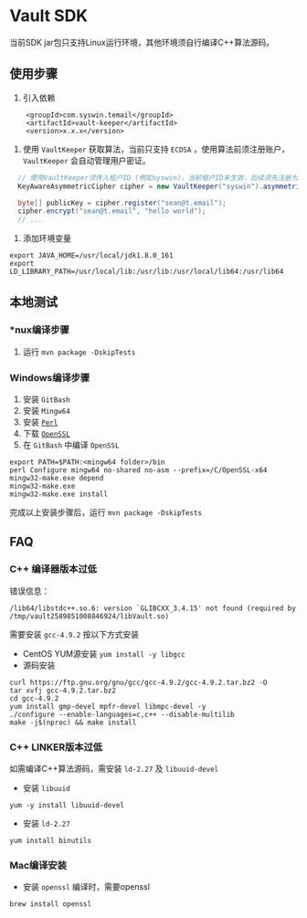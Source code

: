 # Vault SDK

当前SDK jar包只支持Linux运行环境，其他环境须自行编译C++算法源码。

## 使用步骤
1. 引入依赖
```
    <groupId>com.syswin.temail</groupId>
    <artifactId>vault-keeper</artifactId>
    <version>x.x.x</version>
```
1. 使用 `VaultKeeper` 获取算法，当前只支持 `ECDSA` ，使用算法前须注册账户， `VaultKeeper` 会自动管理用户密证。
```java
  // 使用VaultKeeper须传入租户ID (例如syswin)，当前租户ID未生效，后续须先注册为合法租户方可使用SDK
  KeyAwareAsymmetricCipher cipher = new VaultKeeper("syswin").asymmetricCipher(CipherAlgorithm.ECDSA);

  byte[] publicKey = cipher.register("sean@t.email");
  cipher.encrypt("sean@t.email", "hello world");
  // ...
```
1. 添加环境变量
```
export JAVA_HOME=/usr/local/jdk1.8.0_161
export LD_LIBRARY_PATH=/usr/local/lib:/usr/lib:/usr/local/lib64:/usr/lib64
```

## 本地测试
### *nux编译步骤
1. 运行 `mvn package -DskipTests`

### Windows编译步骤
1. 安装 `GitBash`
1. 安装 `Mingw64`
1. 安装 [`Perl`](http://strawberryperl.com/)
1. 下载 [`OpenSSL`](https://www.openssl.org/)
1. 在 `GitBash` 中编译 `OpenSSL`
  ```
  export PATH=$PATH:<mingw64 folder>/bin
  perl Configure mingw64 no-shared no-asm --prefix=/C/OpenSSL-x64
  mingw32-make.exe depend
  mingw32-make.exe
  mingw32-make.exe install
  ```
完成以上安装步骤后，运行 `mvn package -DskipTests`

## FAQ
### C++ 编译器版本过低
错误信息：
```
/lib64/libstdc++.so.6: version `GLIBCXX_3.4.15' not found (required by /tmp/vault2589851008846924/libVault.so)
```
    
需要安装 `gcc-4.9.2`
按以下方式安装
* CentOS YUM源安装 `yum install -y libgcc`
* 源码安装
```
curl https://ftp.gnu.org/gnu/gcc/gcc-4.9.2/gcc-4.9.2.tar.bz2 -O
tar xvfj gcc-4.9.2.tar.bz2
cd gcc-4.9.2
yum install gmp-devel mpfr-devel libmpc-devel -y
./configure --enable-languages=c,c++ --disable-multilib
make -j$(nproc) && make install
```

### C++ LINKER版本过低
如需编译C++算法源码，需安装 `ld-2.27` 及 `libuuid-devel`
* 安装 `libuuid` 
```
yum -y install libuuid-devel
```

* 安装 `ld-2.27`
```
yum install binutils
```
### Mac编译安装
* 安装 `openssl`
编译时，需要openssl
```
brew install openssl
```
